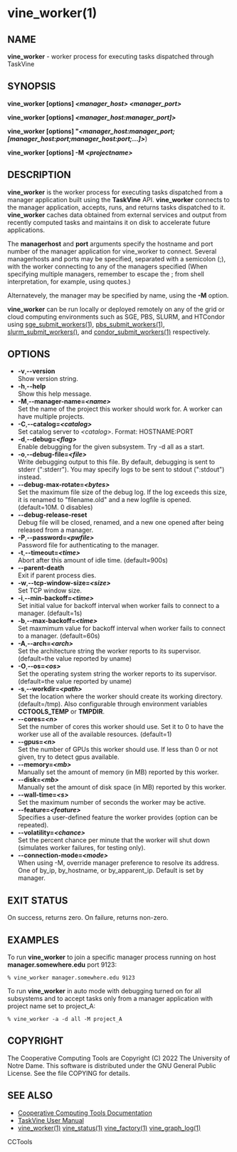 






















# vine_worker(1)

## NAME
**vine_worker** - worker process for executing tasks
dispatched through TaskVine

## SYNOPSIS
**vine_worker [options] _&lt;manager_host&gt;_ _&lt;manager_port&gt;_**

**vine_worker [options] _&lt;manager_host:manager_port]&gt;_**

**vine_worker [options] "_&lt;manager_host:manager_port;[manager_host:port;manager_host:port;...]&gt;_**)

**vine_worker [options] -M _&lt;projectname&gt;_**

## DESCRIPTION

**vine_worker** is the worker process for executing tasks dispatched
from a manager application built using the **TaskVine** API. **vine_worker**
connects to the manager application, accepts, runs, and returns tasks dispatched to it.
**vine_worker** caches data obtained from external services and output from recently
computed tasks and maintains it on disk to accelerate future applications.



The **managerhost** and **port** arguments specify the hostname and port
number of the manager application for vine_worker to connect. Several
managerhosts and ports may be specified, separated with a semicolon (;), with the
worker connecting to any of the managers specified (When specifying multiple
managers, remember to escape the ; from shell interpretation, for example, using
quotes.)

Alternatevely, the manager may be specified by name, using the **-M** option.



**vine_worker** can be run locally or deployed remotely on any of the
grid or cloud computing environments such as SGE, PBS, SLURM, and HTCondor using
[sge_submit_workers(1)](sge_submit_workers.md), [pbs_submit_workers(1)](pbs_submit_workers.md), [slurm_submit_workers()](slurm_submit_workers.md), and [condor_submit_workers(1)](condor_submit_workers.md) respectively.

## OPTIONS

- **-v**,**--version**<br />Show version string.
- **-h**,**--help**<br />Show this help message.
- **-M**,**--manager-name=_&lt;name&gt;_**<br />Set the name of the project this worker should work for.  A worker can have multiple projects.
- **-C**,**--catalog=_&lt;catalog&gt;_**<br />Set catalog server to _&lt;catalog&gt;_. Format: HOSTNAME:PORT
- **-d**,**--debug=_&lt;flag&gt;_**<br />Enable debugging for the given subsystem. Try -d all as a start.
- **-o**,**--debug-file=_&lt;file&gt;_**<br />Write debugging output to this file. By default, debugging is sent to stderr (":stderr"). You may specify logs to be sent to stdout (":stdout") instead.
- **--debug-max-rotate=_&lt;bytes&gt;_**<br />Set the maximum file size of the debug log.  If the log exceeds this size, it is renamed to "filename.old" and a new logfile is opened.  (default=10M. 0 disables)
- **--debug-release-reset**<br />Debug file will be closed, renamed, and a new one opened after being released from a manager.
- **-P**,**--password=_&lt;pwfile&gt;_**<br />Password file for authenticating to the manager.
- **-t**,**--timeout=_&lt;time&gt;_**<br />Abort after this amount of idle time. (default=900s)
- **--parent-death**<br />Exit if parent process dies.
- **-w**,**--tcp-window-size=_&lt;size&gt;_**<br />Set TCP window size.
- **-i**,**--min-backoff=_&lt;time&gt;_**<br />Set initial value for backoff interval when worker fails to connect to a manager. (default=1s)
- **-b**,**--max-backoff=_&lt;time&gt;_**<br />Set maxmimum value for backoff interval when worker fails to connect to a manager. (default=60s)
- **-A**,**--arch=_&lt;arch&gt;_**<br />Set the architecture string the worker reports to its supervisor. (default=the value reported by uname)
- **-O**,**--os=_&lt;os&gt;_**<br />Set the operating system string the worker reports to its supervisor. (default=the value reported by uname)
- **-s**,**--workdir=_&lt;path&gt;_**<br />Set the location where the worker should create its working directory. (default=/tmp). Also configurable through environment variables **CCTOOLS_TEMP** or **TMPDIR**.
- **--cores=_&lt;n&gt;_**<br />Set the number of cores this worker should use.  Set it to 0 to have the worker use all of the available resources. (default=1)
- **--gpus=_&lt;n&gt;_**<br />Set the number of GPUs this worker should use. If less than 0 or not given, try to detect gpus available.
- **--memory=_&lt;mb&gt;_**<br />Manually set the amount of memory (in MB) reported by this worker.
- **--disk=_&lt;mb&gt;_**<br />Manually set the amount of disk space (in MB) reported by this worker.
- **--wall-time=_&lt;s&gt;_**<br />Set the maximum number of seconds the worker may be active.
- **--feature=_&lt;feature&gt;_**<br />Specifies a user-defined feature the worker provides (option can be repeated).
- **--volatility=_&lt;chance&gt;_**<br />Set the percent chance per minute that the worker will shut down (simulates worker failures, for testing only).
- **--connection-mode=_&lt;mode&gt;_**<br />When using -M, override manager preference to resolve its address. One of by_ip, by_hostname, or by_apparent_ip. Default is set by manager.


## EXIT STATUS
On success, returns zero.  On failure, returns non-zero.

## EXAMPLES

To run **vine_worker** to join a specific manager process running on host **manager.somewhere.edu** port 9123:
```
% vine_worker manager.somewhere.edu 9123
```

To run **vine_worker** in auto mode with debugging turned on for all subsystems and
to accept tasks only from a manager application with project name set to project_A:
```
% vine_worker -a -d all -M project_A
```

## COPYRIGHT

The Cooperative Computing Tools are Copyright (C) 2022 The University of Notre Dame.  This software is distributed under the GNU General Public License.  See the file COPYING for details.

## SEE ALSO


- [Cooperative Computing Tools Documentation]("../index.html")
- [TaskVine User Manual]("../taskvine.html")
- [vine_worker(1)](vine_worker.md) [vine_status(1)](vine_status.md) [vine_factory(1)](vine_factory.md) [vine_graph_log(1)](vine_graph_log.md) 


CCTools
